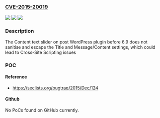 ### [CVE-2015-20019](https://cve.mitre.org/cgi-bin/cvename.cgi?name=CVE-2015-20019)
![](https://img.shields.io/static/v1?label=Product&message=Content%20text%20slider%20on%20post&color=blue)
![](https://img.shields.io/static/v1?label=Version&message=6.9%3C%206.9%20&color=brighgreen)
![](https://img.shields.io/static/v1?label=Vulnerability&message=CWE-79%20Cross-site%20Scripting%20(XSS)&color=brighgreen)

### Description

The Content text slider on post WordPress plugin before 6.9 does not sanitise and escape the Title and Message/Content settings, which could lead to Cross-Site Scripting issues

### POC

#### Reference
- https://seclists.org/bugtraq/2015/Dec/124

#### Github
No PoCs found on GitHub currently.

